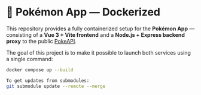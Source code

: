 # 🐳 Pokémon App — Dockerized

This repository provides a fully containerized setup for the **Pokémon App** — consisting of a **Vue 3 + Vite frontend** and a **Node.js + Express backend proxy** to the public [PokeAPI](https://pokeapi.co/).

The goal of this project is to make it possible to launch both services using a single command:
```bash
docker compose up --build

To get updates from submodules:
git submodule update --remote --merge
